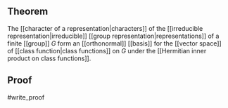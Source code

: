 ## Theorem
The [[character of a representation|characters]] of the [[irreducible representation|irreducible]] [[group representation|representations]] of a finite [[group]] $G$ form an [[orthonormal]] [[basis]] for the [[vector space]] of [[class function|class functions]] on $G$ under the [[Hermitian inner product on class functions]].
## Proof
#write_proof 